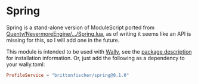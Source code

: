 # Spring

Spring is a stand-alone version of ModuleScript ported from [Quenty/NevermoreEngine/.../Spring.lua](https://github.com/Quenty/NevermoreEngine/blob/main/src/spring/src/Shared/Spring.lua), as of writing it seems like an API is missing for this, so I will add one in the future.

This module is intended to be used with [Wally](https://github.com/UpliftGames/wally), see the [package description](https://wally.run/package/brittonfischer/spring) for installation information. Or, just add the following as a dependency to your wally.toml:

```toml
ProfileService = "brittonfischer/spring@0.1.0"
```